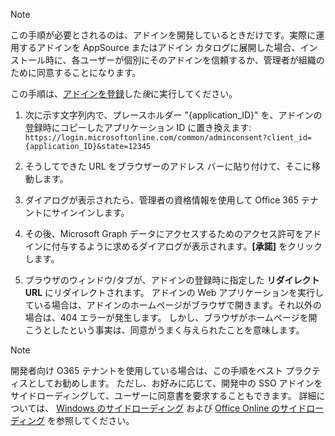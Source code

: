 
> [!NOTE]
> この手順が必要とされるのは、アドインを開発しているときだけです。実際に運用するアドインを AppSource またはアドイン カタログに展開した場合、インストール時に、各ユーザーが個別にそのアドインを信頼するか、管理者が組織のために同意することになります。

この手順は、[アドインを登録](../develop/register-sso-add-in-aad-v2.md)した*後*に実行してください。

1. 次に示す文字列内で、プレースホルダー "{application_ID}" を、アドインの登録時にコピーしたアプリケーション ID に置き換えます:  `https://login.microsoftonline.com/common/adminconsent?client_id={application_ID}&state=12345`

1. そうしてできた URL をブラウザーのアドレス バーに貼り付けて、そこに移動します。

1. ダイアログが表示されたら、管理者の資格情報を使用して Office 365 テナントにサインインします。

1. その後、Microsoft Graph データにアクセスするためのアクセス許可をアドインに付与するように求めるダイアログが表示されます。**[承諾]** をクリックします。

1. ブラウザのウィンドウ/タブが、アドインの登録時に指定した **リダイレクトURL** にリダイレクトされます。 アドインの Web アプリケーションを実行している場合は、アドインのホームページがブラウザで開きます。それ以外の場合は、404 エラーが発生します。 しかし、ブラウザがホームページを開こうとしたという事実は、同意がうまく与えられたことを意味します。

>[!NOTE]
>開発者向け O365 テナントを使用している場合は、この手順をベスト プラクティスとしてお勧めします。 ただし、お好みに応じて、開発中の SSO アドインをサイドローディングして、ユーザーに同意書を要求することもできます。 詳細については、 [Windows のサイドローディング](https://docs.microsoft.com/en-us/office/dev/add-ins/testing/create-a-network-shared-folder-catalog-for-task-pane-and-content-add-ins) および [Office Online のサイドローディング](https://docs.microsoft.com/en-us/office/dev/add-ins/testing/sideload-office-add-ins-for-testing) を参照してください。

